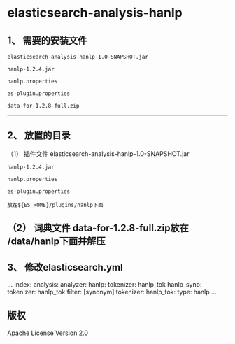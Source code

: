 elasticsearch-analysis-hanlp
========

## 1、	需要的安装文件
    elasticsearch-analysis-hanlp-1.0-SNAPSHOT.jar

    hanlp-1.2.4.jar

    hanlp.properties

    es-plugin.properties

    data-for-1.2.8-full.zip
----------------------

## 2、	放置的目录
（1）	插件文件
    elasticsearch-analysis-hanlp-1.0-SNAPSHOT.jar

    hanlp-1.2.4.jar

    hanlp.properties

    es-plugin.properties

    放在${ES_HOME}/plugins/hanlp下面
（2）	词典文件
    data-for-1.2.8-full.zip放在 /data/hanlp下面并解压
----------------------

## 3、	修改elasticsearch.yml
...
    index:
        analysis:
            analyzer:
                hanlp:
                    tokenizer: hanlp_tok
                hanlp_syno:
                    tokenizer: hanlp_tok
                    filter: [synonym]
            tokenizer:
                hanlp_tok:
                    type: hanlp
...

## 版权
 Apache License Version 2.0
